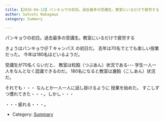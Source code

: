 ```yaml
---
title: [2016-04-13] パンキョウの初日。過去最多の受講生。教室にいるだけで疲労する
author: Satoshi Nakagawa
category: Summary

---
```


パンキョウの初日。過去最多の受講生。教室にいるだけで疲労する

 きょうはパンキョウ＠Ｔキャンパス の初日だ。
去年は70名でとても楽しい授業だった。
今年は180名ほどいるようだ。

 受講生が70名くらいだと、
教室は粒餡（つぶあん）状況である---
学生一人一人をなんとなく認識できるのだ。
180名になると教室は漉餡（こしあん）状況だ。

 それでも・・・
なんとか一人一人に話し掛けるように
授業を始めた。
すこしずつ慣れてきた・・・。しかし・・・

 ・・・疲れる・・・。

- Category: [Summary](https://merapano.github.io/categories.html#Summary)

